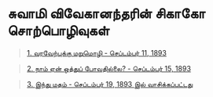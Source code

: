 # சுவாமி விவேகானந்தரின் சிகாகோ சொற்பொழிவுகள்
> [1. வரவேற்புக்கு மறுமொழி - செப்டம்பர் 11, 1893](https://github.com/VivekanandaReader/Test_Book/blob/master/%E0%AE%B5%E0%AE%B0%E0%AE%B5%E0%AF%87%E0%AE%B1%E0%AF%8D%E0%AE%AA%E0%AF%81%E0%AE%95%E0%AF%8D%E0%AE%95%E0%AF%81-%E0%AE%AE%E0%AE%B1%E0%AF%81%E0%AE%AE%E0%AF%8A%E0%AE%B4%E0%AE%BF-%E0%AE%9A%E0%AF%86%E0%AE%AA%E0%AF%8D%E0%AE%9F%E0%AE%AE%E0%AF%8D%E0%AE%AA%E0%AE%B0%E0%AF%8D-11-1893.md)

> [2. நாம் ஏன் ஒத்துப் போவதில்லை? - செப்டம்பர் 15, 1893](https://github.com/VivekanandaReader/Test_Book/blob/master/நாம்-ஏன்-ஒத்துப்-போவதில்லை%3F-செப்டம்பர்-15-1893.md)

> [3. இந்து மதம் - செப்டம்பர் 19, 1893 இல் வாசிக்கப்பட்டது](https://github.com/VivekanandaReader/Test_Book/blob/master/நாம்-ஏன்-ஒத்துப்-போவதில்லை%3F-செப்டம்பர்-15-1893.md)
